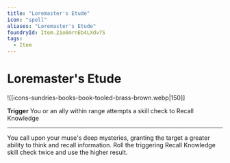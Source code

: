 ```yaml
---
title: "Loremaster's Etude"
icon: "spell"
aliases: "Loremaster's Etude"
foundryId: Item.21o6mrnEb4LXdv7S
tags:
  - Item
---
```


# Loremaster's Etude
![[icons-sundries-books-book-tooled-brass-brown.webp|150]]

**Trigger** You or an ally within range attempts a skill check to Recall Knowledge

* * *

You call upon your muse's deep mysteries, granting the target a greater ability to think and recall information. Roll the triggering Recall Knowledge skill check twice and use the higher result.
